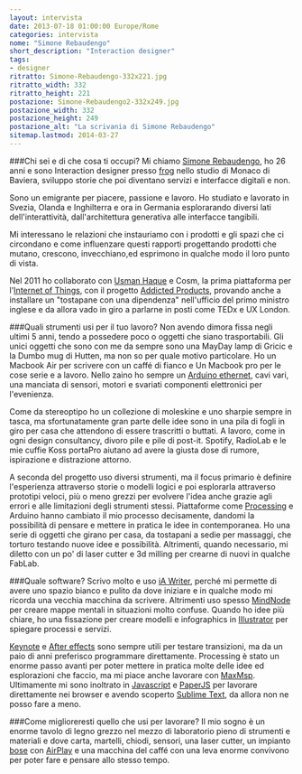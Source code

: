 ```yaml
---
layout: intervista
date: 2013-07-18 01:00:00 Europe/Rome
categories: intervista
nome: "Simone Rebaudengo"
short_description: "Interaction designer"
tags:
- designer
ritratto: Simone-Rebaudengo-332x221.jpg
ritratto_width: 332
ritratto_height: 221
postazione: Simone-Rebaudengo2-332x249.jpg
postazione_width: 332
postazione_height: 249
postazione_alt: "La scrivania di Simone Rebaudengo"
sitemap.lastmod: 2014-03-27
---
```

###Chi sei e di che cosa ti occupi?
Mi chiamo [Simone Rebaudengo][1], ho 26 anni e sono Interaction designer presso [frog][2] nello studio di Monaco di Baviera, sviluppo storie che poi diventano servizi e interfacce digitali e non.

Sono un emigrante per piacere, passione e lavoro. Ho studiato e lavorato in Svezia, Olanda e Inghilterra e ora in Germania esplorarando diversi lati dell'interattività, dall'architettura generativa alle interfacce tangibili.

Mi interessano le relazioni che instauriamo con i prodotti e gli spazi che ci circondano e come influenzare questi rapporti progettando prodotti che mutano, crescono, invecchiano,ed esprimono in qualche modo il loro punto di vista.

Nel 2011 ho collaborato con [Usman Haque][haque] e Cosm, la prima piattaforma per l'[Internet of Things][3], con il progetto [Addicted Products][4], provando anche a installare un "tostapane con una dipendenza" nell'ufficio del primo ministro inglese e da allora vado in giro a parlarne in posti come TEDx e UX London.

###Quali strumenti usi per il tuo lavoro?
Non avendo dimora fissa negli ultimi 5 anni, tendo a possedere poco o oggetti che siano trasportabili.
Gli unici oggetti che sono con me da sempre sono una MayDay lamp di Gricic e la Dumbo mug di Hutten, ma non so per quale motivo particolare.
Ho un Macbook Air per scrivere con un caffé di fianco e Un Macbook pro per le cose serie e a lavoro.
Nello zaino ho sempre un [Arduino ethernet][5], cavi vari, una manciata di sensori, motori e svariati componenti elettronici per l'evenienza.

Come da stereoptipo ho un collezione di moleskine e uno sharpie sempre in tasca, ma sfortunatamente gran parte delle idee sono in una pila di fogli in giro per casa che attendono di essere trascritti o buttati. A lavoro, come in ogni design consultancy, divoro pile e pile di post-it.
Spotify, RadioLab e le mie cuffie Koss portaPro aiutano ad avere la giusta dose di rumore, ispirazione e distrazione attorno.

A seconda del progetto uso diversi strumenti, ma il focus primario è definire l'esperienza attraverso storie o modelli logici e poi esplorarla attraverso prototipi veloci, più o meno grezzi per evolvere l'idea anche grazie agli errori e alle limitazioni degli strumenti stessi. Piattaforme come [Processing][Processing] e Arduino hanno cambiato il mio processo decisamente, dandomi la possibilità di pensare e mettere in pratica le idee in contemporanea. Ho una serie di oggetti che girano per casa, da tostapani a sedie per massaggi, che torturo testando nuove idee e possibilità. Altrimenti, quando necessario, mi diletto con un po' di laser cutter e 3d milling per crearne di nuovi in qualche FabLab.

###Quale software?
Scrivo molto e uso [iA Writer][iAWriter], perché mi permette di avere uno spazio bianco e pulito da dove iniziare e in qualche modo mi ricorda una vecchia macchina da scrivere. Altrimenti uso spesso [MindNode][MindNode] per creare mappe mentali in situazioni molto confuse. Quando ho idee più chiare, ho una fissazione per creare modelli e infographics in [Illustrator][Illustrator] per spiegare processi e servizi.

[Keynote][Keynote] e [After effects][AfterEffects] sono sempre utili per testare transizioni, ma da un paio di anni preferisco programmare direttamente. Processing è stato un enorme passo avanti per poter mettere in pratica molte delle idee ed esplorazioni che faccio, ma mi piace anche lavorare con [MaxMsp][MaxMsp]. Ultimamente mi sono inoltrato in [Javascript][6] e [PaperJS][paperJS] per lavorare direttamente nei browser e avendo scoperto [Sublime Text][st], da allora non ne posso fare a meno.

###Come miglioreresti quello che usi per lavorare?
Il mio sogno è un enorme tavolo di legno grezzo nel mezzo di laboratorio pieno di strumenti e materiali e dove carta, martelli, chiodi, sensori, una laser cutter, un impianto [bose][7] con [AirPlay][AirPlay] e una macchina del caffé con una leva enorme convivono per poter fare e pensare allo stesso tempo.


[1]: http://www.simonerebaudengo.com "Sito web di Simone Rebaudengo"
[2]: http://www.frogdesign.com "frog design"
[3]: http://it.wikipedia.org/wiki/Internet_delle_cose "Wikipedia: Internet delle cose"
[4]: http://www.addictedproducts.com "Addicted Toasters: a network of self sharing products"
[5]: http://arduino.cc/en/Main/ArduinoBoardEthernet "Arduino Ethernet"
[6]: http://it.wikipedia.org/wiki/JavaScript "Wikipedia: JavaScript"
[7]: http://www.bose.it "Bose: Better Sound Through Research"
[haque]: http://www.haque.co.uk/ "Usman Haque designs interactive architecture systems and researches how people relate to each other and their spaces."
[Processing]: http://www.processing.org "Processing: the programming language, development environment, and online community."
[iAWriter]: http://www.iawriter.com "iA Writer: Keep your hands on the keyboard and your mind in the text."
[MindNode]: https://mindnode.com/ "MindNode makes mind mapping easy."
[Illustrator]: http://www.adobe.com/Illustrator‎ "Adobe Illustrator"
[Keynote]: https://www.apple.com/it/mac/keynote/‎ "Apple Keynote"
[AfterEffects]: http://www.adobe.com/it/products/aftereffects.html "Adobe After Effects"
[MaxMsp]: http://cycling74.com/products/max/ "Max gives you all the tools to create your own music, sound, video, and interactive media applications."
[st]: http://www.sublimetext.com/ "Sublime Text is a sophisticated text editor for code, markup and prose."
[paperJS]: http://paperjs.org/ "Paper.js: The Swiss Army Knife of Vector Graphics Scripting."
[AirPlay]: https://www.apple.com/it/airplay/ "AirPlay. Guarda sulla tua TV HD quel che hai sull’iPhone, iPad o iPod touch"
